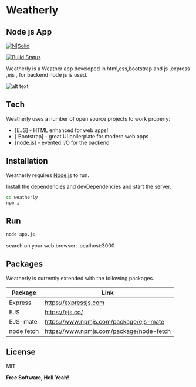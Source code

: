 # Weatherly
## Node js App

[![N|Solid](https://cldup.com/dTxpPi9lDf.thumb.png)](https://nodesource.com/products/nsolid)

[![Build Status](https://travis-ci.org/joemccann/dillinger.svg?branch=master)](https://travis-ci.org/joemccann/dillinger)

Weatherly is a Weather app developed in html,css,bootstrap and js ,express ,ejs , for backend node js is used.

![alt text](http://url/to/img.png)



## Tech

Weatherly uses a number of open source projects to work properly:

- [EJS] - HTML enhanced for web apps!
- [ Bootstrap] - great UI boilerplate for modern web apps
- [node.js] - evented I/O for the backend


## Installation

Weatherly requires [Node.js](https://nodejs.org/)  to run.

Install the dependencies and devDependencies and start the server.

```sh
cd weatherly
npm i

```

## Run
```sh
node app.js
```
search on your web browser: localhost:3000

## Packages

Weatherly is currently extended with the following packages.


| Package | Link |
| ------ | ------ |
| Express | https://expressjs.com|
| EJS | https://ejs.co/|
| EJS-mate| https://www.npmjs.com/package/ejs-mate|
| node fetch | https://www.npmjs.com/package/node-fetch|










## License

MIT

**Free Software, Hell Yeah!**


  
